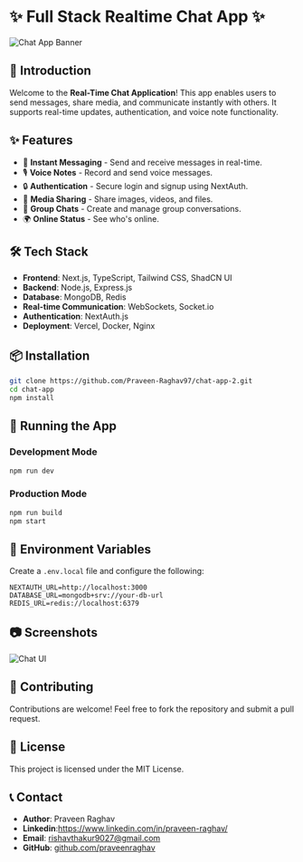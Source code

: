  # ✨ Full Stack Realtime Chat App ✨


![Chat App Banner](https://res.cloudinary.com/derlbfbjz/image/upload/e_improve,w_300,h_600,c_thumb,g_auto/v1738161481/Screenshot_2025-01-29_200528_ue2duh.png)

## 🚀 Introduction
Welcome to the **Real-Time Chat Application**! This app enables users to send messages, share media, and communicate instantly with others. It supports real-time updates, authentication, and voice note functionality.

## ✨ Features
- 💬 **Instant Messaging** - Send and receive messages in real-time.
- 🎙️ **Voice Notes** - Record and send voice messages.
- 🔒 **Authentication** - Secure login and signup using NextAuth.
- 📂 **Media Sharing** - Share images, videos, and files.
- 📌 **Group Chats** - Create and manage group conversations.
- 🌍 **Online Status** - See who's online.

## 🛠️ Tech Stack
- **Frontend**: Next.js, TypeScript, Tailwind CSS, ShadCN UI
- **Backend**: Node.js, Express.js
- **Database**: MongoDB, Redis
- **Real-time Communication**: WebSockets, Socket.io
- **Authentication**: NextAuth.js
- **Deployment**: Vercel, Docker, Nginx

## 📦 Installation
```bash
git clone https://github.com/Praveen-Raghav97/chat-app-2.git
cd chat-app
npm install
```

## 🚀 Running the App
### Development Mode
```bash
npm run dev
```

### Production Mode
```bash
npm run build
npm start
```

## 🔧 Environment Variables
Create a `.env.local` file and configure the following:
```env
NEXTAUTH_URL=http://localhost:3000
DATABASE_URL=mongodb+srv://your-db-url
REDIS_URL=redis://localhost:6379
```

## 📷 Screenshots
![Chat UI](https://your-image-url.com/chat-ui.png)

## 🤝 Contributing
Contributions are welcome! Feel free to fork the repository and submit a pull request.

## 📄 License
This project is licensed under the MIT License.

## 📞 Contact
- **Author**: Praveen Raghav
- **Linkedin**:https://www.linkedin.com/in/praveen-raghav/
- **Email**: rishavthakur9027@gmail.com
- **GitHub**: [github.com/praveenraghav](https://github.com/praveen-raghav97)

